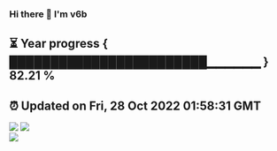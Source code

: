 ### Hi there 👋  I'm v6b  
⏳ Year progress { ████████████████████████▁▁▁▁▁▁ } 82.21 %
---
⏰ Updated on Fri, 28 Oct 2022 01:58:31 GMT
---
![](https://github-readme-stats.vercel.app/api?username=v6b&bg_color=30,e96443,904e95&title_color=fff&text_color=fff&layout=compact)
![](https://github-readme-stats.vercel.app/api/top-langs/?username=v6b&layout=compact&bg_color=30,e96443,904e95&title_color=fff&text_color=fff)  
![](https://gcore.jsdelivr.net/gh/v6b/v6b@main/assets/github-contribution-grid-snake.svg)

